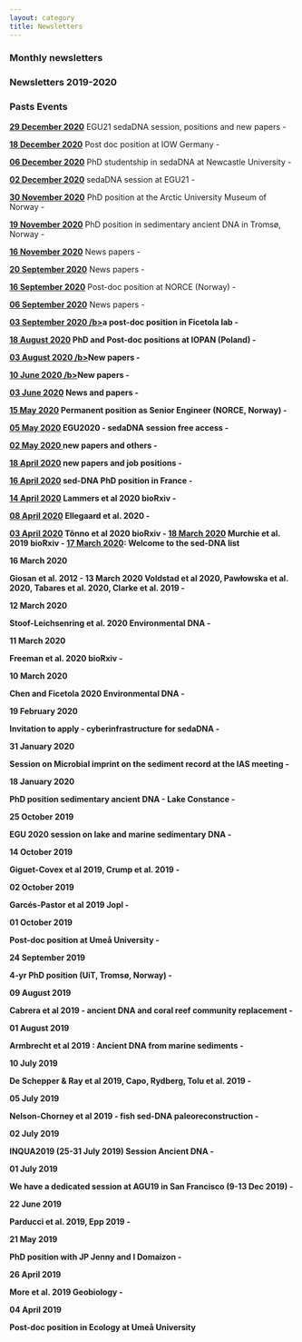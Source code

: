 ```yaml
---
layout: category
title: Newsletters
---
```


<div class="section">
<h3 class="Monthly newsletters">Monthly newsletters</h3>
</div>

<div class="section">
<h3 class="section-title underline">Newsletters 2019-2020</h3>
</div>


<div class="section">
<h3 class="section-title underline">Pasts Events</h3>
</div>

<a href="https://mailchi.mp/2a846749caf8/sedimentary-dna-egu21-sedadna-session-positions-and-new-papers" target="_blank"><b>29 December 2020</b></a> EGU21 sedaDNA session, positions and new papers -

<a href="https://mailchi.mp/2ee1ee69dd1b/sedimentary-dna-post-doc-position-at-iow-germany" target="_blank"><b>18 December 2020</b></a> Post doc position at IOW Germany -

<a href="https://mailchi.mp/a1c41dc7c0ca/sedimentary-dna-phd-studentship-in-sedadna-at-newcastle-university" target="_blank"><b> 06 December 2020</b></a> PhD studentship in sedaDNA at Newcastle University -

<a href="https://mailchi.mp/e5060ecbf478/sedimentary-dna-submit-your-abstract-for-the-sedadna-session-at-egu21" target="_blank"><b>02 December 2020</b></a> sedaDNA session at EGU21 -

<a href="https://mailchi.mp/1a5c124214c1/sedimentary-dna-phd-position-at-the-arctic-university-museum-of-norway" target="_blank"><b>30 November 2020</b></a> PhD position at the Arctic University Museum of Norway -

<a href="https://mailchi.mp/d401f19b7bcd/sedimentary-dna-phd-position-in-sedimentary-ancient-dna-in-troms-norway" target="_blank"><b>19 November 2020</b></a> PhD position in sedimentary ancient DNA in Tromsø, Norway -

<a href="https://mailchi.mp/8971bfabd236/sedimentary-dna-new-papers" target="_blank"><b>16 November 2020</b></a> News papers -

<a href="https://mailchi.mp/19a8ac107ed7/sedimentary-dna-news-papers" target="_blank"><b>20 September 2020</b></a> News papers -

<a href="https://mailchi.mp/ec3739b73ea6/sedimentary-dna-post-doc-position-at-norce-norway" target="_blank"><b>16 September 2020</b></a> Post-doc position at NORCE (Norway) -

<a href="https://mailchi.mp/202c854d7d88/sedimentary-dna-news-papers-and-positions" target="_blank"><b>06 September 2020</b></a> News papers -

<a href="https://mailchi.mp/33b4322011c3/sedimentary-dna-a-post-doc-position-in-ficetola-lab" target="_blank"><b>03 September 2020 /b></a>a post-doc position in Ficetola lab -

<a href="https://mailchi.mp/0fa5a4334220/sedimentary-dna-phd-and-post-doc-positions-at-iopan-poland" target="_blank"><b>18 August 2020</b></a> PhD and Post-doc positions at IOPAN (Poland) -

<a href="https://mailchi.mp/5d87104f8a23/sedimentary-dna-new-papers-july-2020" target="_blank"><b>03 August 2020 /b></a>New papers -

<a href="https://mailchi.mp/5496cd12bcb3/sedimentary-dna-new-papers" target="_blank"><b>10 June 2020 /b></a>New papers -

<a href="https://mailchi.mp/da8c37be5c09/sedimentary-dna-news-and-papers" target="_blank"><b>03 June 2020</b></a> News and papers -

<a href="https://mailchi.mp/528b5639787e/sedimentary-dna-permanent-position-as-senior-engineer-norce-norway" target="_blank"><b>15 May 2020</b></a> Permanent position as Senior Engineer (NORCE, Norway) -

<a href="https://mailchi.mp/3f22cfc27262/sedimentary-dna-egu2020-sedadna-session-free-access" target="_blank"><b>05 May 2020</b></a> EGU2020 - sedaDNA session free access -

<a href="https://mailchi.mp/f6ed01bc4794/sedimentary-dna-new-papers-and-others" target="_blank"><b>02 May 2020 </b></a> new papers and others -

<a href="https://mailchi.mp/3cac0e9e79a2/sedimentary-dna-new-papers-and-job-positions" target="_blank"><b>18 April 2020</b></a> new papers and job positions -

<a href="https://mailchi.mp/3a9f0f00dbf7/sedimentary-dna-sed-dna-phd-position-in-france" target="_blank"><b>16 April 2020</b></a> sed-DNA PhD position in France -

<a href="https://mailchi.mp/307cbf1f5028/sedimentary-dna-lammers-et-al-2020-biorxiv" target="_blank"><b>14 April 2020</b></a> Lammers et al 2020 bioRxiv -

<a href="https://mailchi.mp/22909946855c/sedimentary-dna-ellegaard-et-al-2020" target="_blank"><b>08 April 2020</b></a> Ellegaard et al. 2020 -

<a href="https://mailchi.mp/a4c035e804c4/sedimentary-dna-tnno-et-al-2020-biorxiv" target="_blank"><b>03 April 2020</b></a> Tõnno et al 2020 bioRxiv - <a href="https://mailchi.mp/329b478e5cee/sedimentary-dna-murchie-et-al-2019-biorxiv" target="_blank"><b>18 March 2020</b></a> Murchie et al. 2019 bioRxiv - <a href="https://mailchi.mp/63cbd7fc0f2d/sedimentary-dna-welcome-to-the-sed-dna-newsletter"  target="_blank"><b>17 March 2020</b></a>: Welcome to the sed-DNA list

<p>16 March 2020</p> Giosan et al. 2012 - 13 March 2020 Voldstad et al 2020, Pawłowska et al. 2020, Tabares et al. 2020, Clarke et al. 2019 - <p>12 March 2020</p> Stoof-Leichsenring et al. 2020 Environmental DNA - <p>11 March 2020</p> Freeman et al. 2020 bioRxiv - <p>10 March 2020</p> Chen and Ficetola 2020 Environmental DNA - <p>19 February 2020</p> Invitation to apply - cyberinfrastructure for sedaDNA - <p>31 January 2020</p> Session on Microbial imprint on the sediment record at the IAS meeting - <p>18 January 2020</p> PhD position sedimentary ancient DNA - Lake Constance - <p>25 October 2019</p> EGU 2020 session on lake and marine sedimentary DNA - <p>14 October 2019</p> Giguet-Covex et al 2019, Crump et al. 2019 - <p>02 October 2019</p> Garcés-Pastor et al 2019 Jopl - <p>01 October 2019</p> Post-doc position at Umeå University - <p>24 September 2019</p> 4-yr PhD position (UiT, Tromsø, Norway) - <p>09 August 2019</p> Cabrera et al 2019 - ancient DNA and coral reef community replacement - <p>01 August 2019</p> Armbrecht et al 2019 : Ancient DNA from marine sediments - <p>10 July 2019</p> De Schepper & Ray et al 2019, Capo, Rydberg, Tolu et al. 2019 - <p>05 July 2019</p> Nelson-Chorney et al 2019 - fish sed-DNA paleoreconstruction - <p>02 July 2019</p> INQUA2019 (25-31 July 2019) Session Ancient DNA - <p>01 July 2019</p> We have a dedicated session at AGU19 in San Francisco (9-13 Dec 2019) - <p>22 June 2019</p> Parducci et al. 2019, Epp 2019 - <p>21 May 2019</p> PhD position with JP Jenny and I Domaizon - <p>26 April 2019</p> More et al. 2019 Geobiology - <p>04 April 2019</p> Post-doc position in Ecology at Umeå University</p>
</div>
